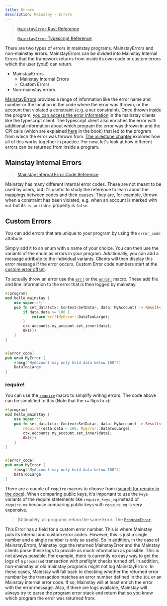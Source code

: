 ```yaml
---
title: Errors
description: Mainstay - Errors
---
```


> [`MainstayError` Rust Reference](https://docs.rs/mainstay-lang/latest/mainstay_lang/error/struct.MainstayError.html)

> [`MainstayError` Typescript Reference](https://nxpkg.github.io/mainstay/ts/classes/MainstayError.html)

There are two types of errors in mainstay programs. MainstayErrors and non-mainstay errors.
MainstayErrors can be divided into Mainstay Internal Errors that the framework returns from inside its own code or
custom errors which the user (you!) can return.

- MainstayErrors
  - Mainstay Internal Errors
  - Custom Errors
- Non-mainstay errors.

[MainstayErrors](https://docs.rs/mainstay-lang/latest/mainstay_lang/error/struct.MainstayError.html) provides a range of information like the error name and number or the location in the code where the error was thrown, or the account that violated a constraint (e.g. a `mut` constraint). Once thrown inside the program, [you can access the error information](https://nxpkg.github.io/mainstay/ts/classes/MainstayError.html) in the mainstay clients like the typescript client. The typescript client also enriches the error with additional information about which program the error was thrown in and the CPI calls (which are explained [here](./cross-program-invocations) in the book) that led to the program from which the error was thrown from. [The milestone chapter](./tic-tac-toe) explores how all of this works together in practice. For now, let's look at how different errors can be returned from inside a program.

## Mainstay Internal Errors

> [Mainstay Internal Error Code Reference](https://docs.rs/mainstay-lang/latest/mainstay_lang/error/enum.ErrorCode.html)

Mainstay has many different internal error codes. These are not meant to be used by users, but it's useful to study the reference to learn about the mappings between codes and their causes. They are, for example, thrown when a constraint has been violated, e.g. when an account is marked with `mut` but its `is_writable` property is `false`.

## Custom Errors

You can add errors that are unique to your program by using the `error_code` attribute.

Simply add it to an enum with a name of your choice. You can then use the variants of the enum as errors in your program. Additionally, you can add a message attribute to the individual variants. Clients will then display this error message if the error occurs. Custom Error code numbers start at the [custom error offset](https://docs.rs/mainstay-lang/latest/mainstay_lang/error/constant.ERROR_CODE_OFFSET.html).

To actually throw an error use the [`err!`](https://docs.rs/mainstay-lang/latest/mainstay_lang/macro.err.html) or the [`error!`](https://docs.rs/mainstay-lang/latest/mainstay_lang/prelude/macro.error.html) macro. These add file and line information to the error that is then logged by mainstay.

```rust
#[program]
mod hello_mainstay {
    use super::*;
    pub fn set_data(ctx: Context<SetData>, data: MyAccount) -> Result<()> {
        if data.data >= 100 {
            return err!(MyError::DataTooLarge);
        }
        ctx.accounts.my_account.set_inner(data);
        Ok(())
    }
}


#[error_code]
pub enum MyError {
    #[msg("MyAccount may only hold data below 100")]
    DataTooLarge
}
```

### require!

You can use the [`require`](https://docs.rs/mainstay-lang/latest/mainstay_lang/macro.require.html) macro to simplify writing errors. The code above can be simplified to this (Note that the `>=` flips to `<`):

```rust
#[program]
mod hello_mainstay {
    use super::*;
    pub fn set_data(ctx: Context<SetData>, data: MyAccount) -> Result<()> {
        require!(data.data < 100, MyError::DataTooLarge);
        ctx.accounts.my_account.set_inner(data);
        Ok(())
    }
}


#[error_code]
pub enum MyError {
    #[msg("MyAccount may only hold data below 100")]
    DataTooLarge
}
```

There are a couple of `require` macros to choose from ([search for require in the docs](https://docs.rs/mainstay-lang/latest/mainstay_lang/?search=require)). When comparing public keys, it's important to use the `keys` variants of the require statements like `require_keys_eq` instead of `require_eq` because comparing public keys with `require_eq` is very expensive.

> (Ultimately, all programs return the same Error: The [`ProgramError`](https://docs.rs/solana-program/latest/solana_program/program_error/enum.ProgramError.html).

This Error has a field for a custom error number. This is where Mainstay puts its internal and custom error codes. However, this is just a single number and a single number is only so useful. So in addition, in the case of MainstayErrors, Mainstay logs the returned MainstayError and the Mainstay clients parse these logs to provide as much information as possible. This is not always possible. For example, there is currently no easy way to get the logs of a `processed` transaction with preflight checks turned off. In addition, non-mainstay or old mainstay programs might not log MainstayErrors. In these cases, Mainstay will fall back to checking whether the returned error number by the transaction matches an error number defined in the `IDL` or an Mainstay internal error code. If so, Mainstay will at least enrich the error with the error message. Also, if there are logs available, Mainstay will always try to parse the program error stack and return that so you know which program the error was returned from.

